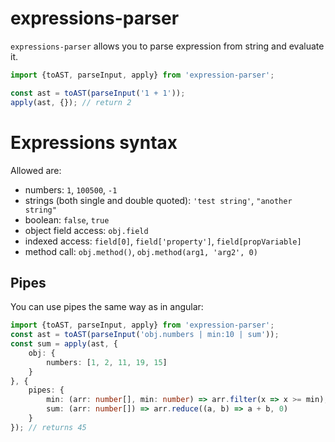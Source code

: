 # expressions-parser

`expressions-parser` allows you to parse expression from string and evaluate it.

```typescript
import {toAST, parseInput, apply} from 'expression-parser';

const ast = toAST(parseInput('1 + 1'));
apply(ast, {}); // return 2
```


# Expressions syntax
Allowed are:
* numbers: `1`, `100500`, `-1`
* strings (both single and double quoted): `'test string'`, `"another string"`
* boolean: `false`, `true`
* object field access: `obj.field`
* indexed access: `field[0]`, `field['property']`, `field[propVariable]`
* method call: `obj.method()`, `obj.method(arg1, 'arg2', 0)`


## Pipes
You can use pipes the same way as in angular:

```typescript
import {toAST, parseInput, apply} from 'expression-parser';
const ast = toAST(parseInput('obj.numbers | min:10 | sum'));
const sum = apply(ast, {
    obj: {
        numbers: [1, 2, 11, 19, 15]
    }
}, {
    pipes: {
        min: (arr: number[], min: number) => arr.filter(x => x >= min),
        sum: (arr: number[]) => arr.reduce((a, b) => a + b, 0)
    }
}); // returns 45
```

